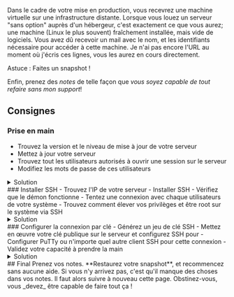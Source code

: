 Dans le cadre de votre mise en production, vous recevrez une machine virtuelle sur une infrastructure distante. Lorsque vous louez un serveur "sans option" auprès d'un hébergeur, c'est exactement ce que vous aurez; une machine (Linux le plus souvent) fraîchement installée, mais vide de logiciels. Vous avez dû recevoir un mail avec le nom, et les identifiants nécessaire pour accéder à cette machine. Je n'ai pas encore l'URL au moment où j'écris ces lignes, vous les aurez en cours directement.

<div class="astuce">Astuce : Faites un snapshot !</div>

Enfin, prenez des _notes_ de telle façon que _vous soyez capable de tout refaire sans mon support_!
## Consignes
### Prise en main
 - Trouvez la version et le niveau de mise à jour de votre serveur
 - Mettez à jour votre serveur
 - Trouvez tout les utilisateurs autorisés à ouvrir une session sur le serveur
 - Modifiez les mots de passe de ces utilisateurs

<details style="soluce">
<summary>Solution</summary>
`lsb_release -a` + info à la connexion
`apt update && apt upgrade`
`cat /etc/passwd` + users avec un `/bin/bash` à la fin
`passwd` sur root, et test avec `su - webadmin` puis `su -` et validation du mot de passe défini
</details>
### Installer SSH
 - Trouvez l'IP de votre serveur
 - Installer SSH
 - Vérifiez que le démon fonctionne
 - Tentez une connexion avec chaque utilisateurs de votre système
 - Trouvez comment élever vos privilèges et être root sur le système via SSH

<details style="soluce">
<summary>Solution</summary>
`ip a` si vraiment...
`apt install openssh-server`
`systemctl status sshd.service`
`ssh root@172.22.69.238`
`ssh webadmin@172.22.69.238`
`su -`
</details>
### Configurer la connexion par clé
 - Générez un jeu de clé SSH
 - Mettez en œuvre votre clé publique sur le serveur et configurez SSH pour
 - Configurer PuTTy ou n'importe quel autre client SSH pour cette connexion
 - Validez votre capacité à prendre la main

<details style="soluce">
<summary>Solution</summary>
Côté serveur : Basculer sur un prompt en tant que _webadmin_  
`ssh-keygen -t ed25519 -C "pereBoullard"` + donner un nom explicite  
`cat nomExplicite.pub >> .ssh\authorized_keys`  
Côté client : Pour éviter les soucis d'encodage, on copie le fichier  
`scp webadmin@172.22.69.238:/home/webadmin/pereBoullard ./.ssh/`  
Ensuite on configure le fichier `/etc/ssh/shhd_config`  
Et on recharge le fichier de conf du démon `systemctl reload sshd.service`
</details>
## Final
Prenez vos notes. **Restaurez votre snapshot**, et recommencez sans aucune aide.
Si vous n'y arrivez pas, c'est qu'il manque des choses dans vos notes. Il faut alors suivre à nouveau cette page. Obstinez-vous, vous _devez_ être capable de faire tout ça !
